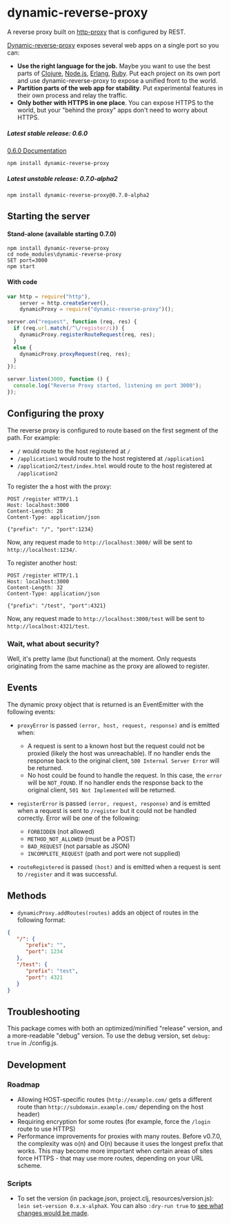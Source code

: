 # dynamic-reverse-proxy

A reverse proxy built on [http-proxy](https://github.com/nodejitsu/node-http-proxy) that is configured by REST.

[Dynamic-reverse-proxy](http://github.com/softek/dynamic-reverse-proxy) exposes several web apps on a single port so you can:
* **Use the right language for the job.** Maybe you want to use the best parts of [Clojure](http://clojure.org/), [Node.js](https://nodejs.org/about/), [Erlang](http://www.erlang.org/), [Ruby](https://www.ruby-lang.org/).  Put each project on its own port and use dynamic-reverse-proxy to expose a unified front to the world.
* **Partition parts of the web app for stability**.  Put experimental features in their own process and relay the traffic.
* **Only bother with HTTPS in one place**.  You can expose HTTPS to the world, but your "behind the proxy" apps don't need to worry about HTTPS.

##### Latest stable release: 0.6.0
[0.6.0 Documentation](https://github.com/softek/dynamic-reverse-proxy/blob/v0.6.0/README.md)

`npm install dynamic-reverse-proxy`

##### Latest unstable release: 0.7.0-alpha2
`npm install dynamic-reverse-proxy@0.7.0-alpha2`

## Starting the server

#### Stand-alone (available starting 0.7.0)
```dos
npm install dynamic-reverse-proxy
cd node_modules\dynamic-reverse-proxy
SET port=3000
npm start
```

#### With code
```javascript
var http = require("http"),
    server = http.createServer(),
    dynamicProxy = require("dynamic-reverse-proxy")();

server.on("request", function (req, res) {
  if (req.url.match(/^\/register/i)) {
    dynamicProxy.registerRouteRequest(req, res);
  }
  else {
    dynamicProxy.proxyRequest(req, res);
  }
});

server.listen(3000, function () {
  console.log("Reverse Proxy started, listening on port 3000");
});
```

## Configuring the proxy

The reverse proxy is configured to route based on the first segment of the path. For example:
 - `/` would route to the host registered at `/`
 - `/application1` would route to the host registered at `/application1`
 - `/application2/test/index.html` would route to the host registered at `/application2`

To register the a host with the proxy:

```HTTP
POST /register HTTP/1.1
Host: localhost:3000
Content-Length: 28
Content-Type: application/json

{"prefix": "/", "port":1234}
```

Now, any request made to `http://localhost:3000/` will be sent to `http://localhost:1234/`.

To register another host:

```HTTP
POST /register HTTP/1.1
Host: localhost:3000
Content-Length: 32
Content-Type: application/json

{"prefix": "/test", "port":4321}
```

Now, any request made to `http://localhost:3000/test` will be sent to `http://localhost:4321/test`.

### Wait, what about security? 

Well, it's pretty lame (but functional) at the moment. Only requests originating from the same machine as the proxy are allowed to register.

## Events

The dynamic proxy object that is returned is an EventEmitter with the following events:

 - `proxyError` is passed `(error, host, request, response)` and is emitted when:
     - A request is sent to a known host but the request could not be proxied (likely the host was unreachable). If no handler ends the response back to the original client, `500 Internal Server Error` will be returned.
     - No host could be found to handle the request. In this case, the `error` will be `NOT_FOUND`. If no handler ends the response back to the original client, `501 Not Implemented` will be returned.

 - `registerError` is passed `(error, request, response)` and is emitted when a request is sent to `/register` but it could not be handled correctly. Error will be one of the following:
     - `FORBIDDEN` (not allowed)
     - `METHOD_NOT_ALLOWED` (must be a POST)
     - `BAD_REQUEST` (not parsable as JSON)
     - `INCOMPLETE_REQUEST` (path and port were not supplied)

 - `routeRegistered` is passed `(host)` and is emitted when a request is sent to `/register` and it was successful.

## Methods

 - `dynamicProxy.addRoutes(routes)` adds an object of routes in the following format:

```JSON
{
   "/": {
      "prefix": "",
      "port": 1234
   },
   "/test": {
      "prefix": "test",
      "port": 4321
   }
}
 ```

## Troubleshooting
This package comes with both an optimized/minified "release" version, and a more-readable "debug" version.  To use the debug version, set `debug: true` in ./config.js.

## Development

### Roadmap
* Allowing HOST-specific routes (`http://example.com/` gets a different route than `http://subdomain.example.com/` depending on the host header)
* Requiring encryption for some routes (for example, force the `/login` route to use HTTPS)
* Performance improvements for proxies with many routes. Before v0.7.0, the complexity was o(n) and O(n) because it uses the longest prefix that works.  This may become more important when certain areas of sites force HTTPS - that may use more routes, depending on your URL scheme.

### Scripts
* To set the version (in package.json, project.clj, resources/version.js): `lein set-version 0.x.x-alphaX`.  You can also `:dry-run true` to [see what changes would be made](https://github.com/pallet/lein-set-version#dry-run-mode).
